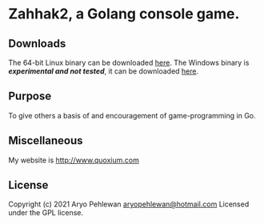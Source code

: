 # Zahhak2, a Golang console game.

## Downloads
The 64-bit Linux binary can be downloaded [here](https://github.com/feylikurds/zahhak2/raw/main/downloads/Zahhak2.linux.zip).
The Windows binary is ***experimental and not tested***, it can be downloaded [here](https://github.com/feylikurds/zahhak2/raw/main/downloads/Zahhak2.windows.zip).

## Purpose
To give others a basis of and encouragement of game-programming in Go.

## Miscellaneous
My website is http://www.quoxium.com

## License
Copyright (c) 2021 Aryo Pehlewan aryopehlewan@hotmail.com 
Licensed under the GPL license.

